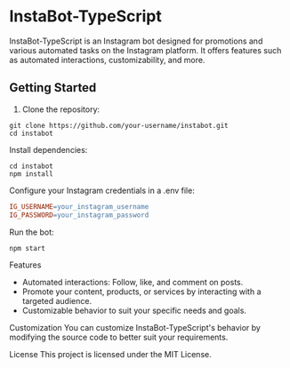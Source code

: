 # InstaBot-TypeScript

InstaBot-TypeScript is an Instagram bot designed for promotions and various automated tasks on the Instagram platform. It offers features such as automated interactions, customizability, and more.

## Getting Started

1. Clone the repository:
```shell
git clone https://github.com/your-username/instabot.git
cd instabot
```
Install dependencies:
```shell
cd instabot
npm install
```
Configure your Instagram credentials in a .env file:
```makefile
IG_USERNAME=your_instagram_username
IG_PASSWORD=your_instagram_password
```
Run the bot:
```shell
npm start
```
Features
- Automated interactions: Follow, like, and comment on posts.
- Promote your content, products, or services by interacting with a targeted audience.
- Customizable behavior to suit your specific needs and goals.

Customization
You can customize InstaBot-TypeScript's behavior by modifying the source code to better suit your requirements.

License
This project is licensed under the MIT License.
